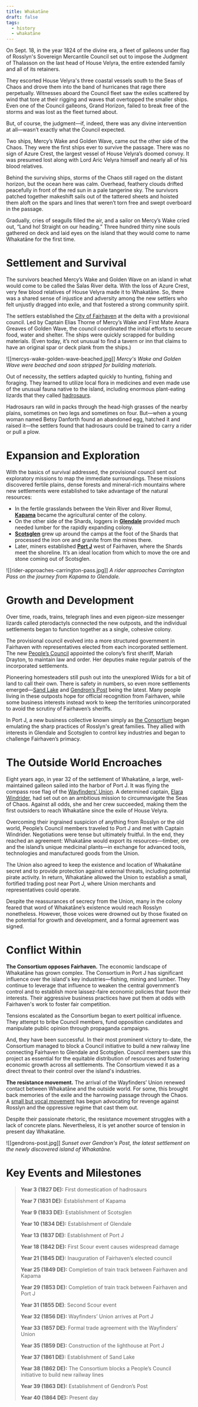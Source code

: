 ```yaml
---
title: Whakatāne
draft: false
tags:
  - history
  - whakatāne
---
```

On Sept. 18, in the year 1824 of the divine era, a fleet of galleons under flag of Rosslyn's Sovereign Mercantile Council set out to impose the Judgment of Thalasson on the last head of House Velyra, the entire extended family and all of its retainers.

They escorted House Velyra's three coastal vessels south to the Seas of Chaos and drove them into the band of hurricanes that rage there perpetually. Witnesses aboard the Council fleet saw the exiles scattered by wind that tore at their rigging and waves that overtopped the smaller ships. Even one of the Council galleons, Grand Horizon, failed to break free of the storms and was lost as the fleet turned about.

But, of course, the judgment—if, indeed, there was any divine intervention at all—wasn’t exactly what the Council expected.

Two ships, Mercy’s Wake and Golden Wave, came out the other side of the Chaos. They were the first ships ever to survive the passage. There was no sign of Azure Crest, the largest vessel of House Velyra’s doomed convoy. It was presumed lost along with Lord Aric Velyra himself and nearly all of his blood relatives. 

Behind the surviving ships, storms of the Chaos still raged on the distant horizon, but the ocean here was calm. Overhead, feathery clouds drifted peacefully in front of the red sun in a pale tangerine sky. The survivors patched together makeshift sails out of the tattered sheets and hoisted them aloft on the spars and lines that weren’t torn free and swept overboard in the passage. 

Gradually, cries of seagulls filled the air, and a sailor on Mercy’s Wake cried out, “Land ho! Straight on our heading.” Three hundred thirty nine souls gathered on deck and laid eyes on the island that they would come to name Whakatāne for the first time.

# Settlement and Survival

The survivors beached Mercy’s Wake and Golden Wave on an island in what would come to be called the Salas River delta. With the loss of Azure Crest, very few blood relatives of House Velyra made it to Whakatāne. So, there was a shared sense of injustice and adversity among the new settlers who felt unjustly dragged into exile, and that fostered a strong community spirit.

The settlers established the [City of Fairhaven](fairhaven) at the delta with a provisional council. Led by Captain Elias Thorne of Mercy’s Wake and First Mate Anara Greaves of Golden Wave, the council coordinated the initial efforts to secure food, water and shelter. The ships were quickly scrapped for building materials. (Even today, it’s not unusual to find a tavern or inn that claims to have an original spar or deck plank from the ships.)

![[mercys-wake-golden-wave-beached.jpg]]
*Mercy's Wake and Golden Wave were beached and soon stripped for building materials.*

Out of necessity, the settlers adapted quickly to hunting, fishing and foraging. They learned to utilize local flora in medicines and even made use of the unusual fauna native to the island, including enormous plant-eating lizards that they called [hadrosaurs](https://www.dndbeyond.com/monsters/2560844-hadrosaurus). 

Hadrosaurs ran wild in packs through the head-high grasses of the nearby plains, sometimes on two legs and sometimes on four. But—when a young woman named Betsy Danforth found an abandoned egg, hatched it and raised it—the settlers found that hadrosaurs could be trained to carry a rider or pull a plow.

# Expansion and Exploration

With the basics of survival addressed, the provisional council sent out exploratory missions to map the immediate surroundings. These missions discovered fertile plains, dense forests and mineral-rich mountains where new settlements were established to take advantage of the natural resources:

* In the fertile grasslands between the Vein River and River Romul, [**Kapama**](kapama) became the agricultural center of the colony.
* On the other side of the Shards, loggers in [**Glendale**](glendale) provided much needed lumber for the rapidly expanding colony.
* [**Scotsglen**](scotsglen) grew up around the camps at the foot of the Shards that processed the iron ore and granite from the mines there.
* Later, miners established [**Port J**](port-j) west of Fairhaven, where the Shards meet the shoreline. It’s an ideal location from which to move the ore and stone coming out of Scotsglen.

![[rider-approaches-carrington-pass.jpg]]
*A rider approaches Carrington Pass on the journey from Kapama to Glendale.*

# Growth and Development

Over time, roads, trains, telegraph lines and even pigeon-size messenger lizards called pterodactyls connected the new outposts, and the individual settlements began to function together as a single, cohesive colony.

The provisional council evolved into a more structured government in Fairhaven with representatives elected from each incorporated settlement. The new [People’s Council](the-peoples-council) appointed the colony’s first sheriff, Mariah Drayton, to maintain law and order. Her deputies make regular patrols of the incorporated settlements.

Pioneering homesteaders still push out into the unexplored Wilds for a bit of land to call their own. There is safety in numbers, so even more settlements emerged—[Sand Lake](sand-lake) and [Gendron’s Post](gendrons-post) being the latest. Many people living in these outposts hope for official recognition from Fairhaven, while some business interests instead work to keep the territories unincorporated to avoid the scrutiny of Fairhaven’s sheriffs.

In Port J, a new business collective known simply as [the Consortium](the-consortium) began emulating the sharp practices of Rosslyn's great families. They allied with interests in Glendale and Scotsglen to control key industries and began to challenge Fairhaven’s primacy.

# The Outside World Encroaches

Eight years ago, in year 32 of the settlement of Whakatāne, a large, well-maintained galleon sailed into the harbor of Port J. It was flying the compass rose flag of the [Wayfinders’ Union](the-wayfinders-union). A determined captain, [Elara Windrider](elara-windrider), had set out on an ambitious mission to circumnavigate the Seas of Chaos. Against all odds, she and her crew succeeded, making them the first outsiders to reach Whakatāne since the exile of House Velyra.

Overcoming their ingrained suspicion of anything from Rosslyn or the old world, People’s Council members traveled to Port J and met with Captain Windrider. Negotiations were tense but ultimately fruitful. In the end, they reached an agreement: Whakatāne would export its resources—timber, ore and the island’s unique medicinal plants—in exchange for advanced tools, technologies and manufactured goods from the Union.

The Union also agreed to keep the existence and location of Whakatāne secret and to provide protection against external threats, including potential pirate activity. In return, Whakatāne allowed the Union to establish a small, fortified trading post near Port J, where Union merchants and representatives could operate.

Despite the reassurances of secrecy from the Union, many in the colony feared that word of Whakatāne’s existence would reach Rosslyn nonetheless. However, those voices were drowned out by those fixated on the potential for growth and development, and a formal agreement was signed.

# Conflict Within

**The Consortium opposes Fairhaven.** The economic landscape of Whakatāne has grown complex. The Consortium in Port J has significant influence over the island's key industries—fishing, mining and lumber. They continue to leverage that influence to weaken the central government’s control and to establish more laissez-faire economic policies that favor their interests. Their aggressive business practices have put them at odds with Fairhaven's work to foster fair competition.

Tensions escalated as the Consortium began to exert political influence. They attempt to bribe Council members, fund opposition candidates and manipulate public opinion through propaganda campaigns.

And, they have been successful. In their most prominent victory to-date, the Consortium managed to block a Council initiative to build a new railway line connecting Fairhaven to Glendale and Scotsglen. Council members saw this project as essential for the equitable distribution of resources and fostering economic growth across all settlements. The Consortium viewed it as a direct threat to their control over the island's industries.

**The resistance movement.** The arrival of the Wayfinders’ Union renewed contact between Whakatāne and the outside world. For some, this brought back memories of the exile and the harrowing passage through the Chaos. A [small but vocal movement](the-resistance-movement) has begun advocating for revenge against Rosslyn and the oppressive regime that cast them out.

Despite their passionate rhetoric, the resistance movement struggles with a lack of concrete plans. Nevertheless, it is yet another source of tension in present day Whakatāne.

![[gendrons-post.jpg]]
*Sunset over Gendron's Post, the latest settlement on the newly discovered island of Whakatāne.*

# Key Events and Milestones

> 
> **Year 3 (1827 DE):** First domestication of hadrosaurs
> 
> **Year 7 (1831 DE):** Establishment of Kapama
> 
> **Year 9 (1833 DE):** Establishment of Scotsglen
> 
> **Year 10 (1834 DE):** Establishment of Glendale
> 
> **Year 13 (1837 DE):** Establishment of Port J
> 
> **Year 18 (1842 DE):** First Scour event causes widespread damage
> 
> **Year 21 (1845 DE):** Inauguration of Fairhaven’s elected council
> 
> **Year 25 (1849 DE):** Completion of train track between Fairhaven and Kapama
> 
> **Year 29 (1853 DE):** Completion of train track between Fairhaven and Port J
> 
> **Year 31 (1855 DE)**: Second Scour event
> 
> **Year 32 (1856 DE):** Wayfinders’ Union arrives at Port J
> 
> **Year 33 (1857 DE)**: Formal trade agreement with the Wayfinders’ Union
> 
> **Year 35 (1859 DE):** Construction of the lighthouse at Port J
> 
> **Year 37 (1861 DE):** Establishment of Sand Lake
> 
> **Year 38 (1862 DE):** The Consortium blocks a People’s Council initiative to build new railway lines
> 
> **Year 39 (1863 DE):** Establishment of Gendron’s Post
> 
> **Year 40 (1864 DE):** Present day
>
